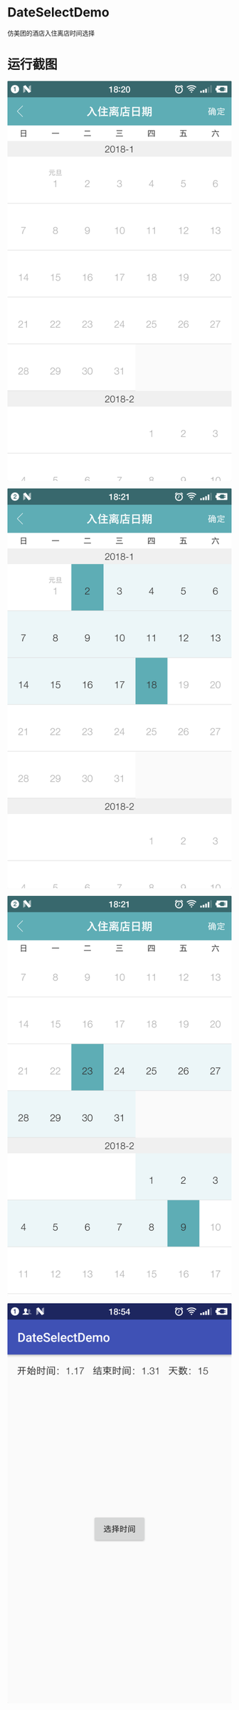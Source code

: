 # DateSelectDemo
仿美团的酒店入住离店时间选择

# 运行截图
![](https://github.com/BigSea001/DateSelectDemo/blob/master/imgs/img1.png)


![](https://github.com/BigSea001/DateSelectDemo/blob/master/imgs/img2.png)


![](https://github.com/BigSea001/DateSelectDemo/blob/master/imgs/img3.png)


![](https://github.com/BigSea001/DateSelectDemo/blob/master/imgs/img4.png)
